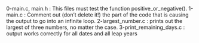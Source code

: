 0-main.c, main.h : This files must test the function positive_or_negative(). 1-main.c : Comment out (don’t delete it!) the part of the code that is causing the output to go into an infinite loop. 2-largest_number.c : prints out the largest of three numbers, no matter the case. 3-print_remaining_days.c : output works correctly for all dates and all leap years
